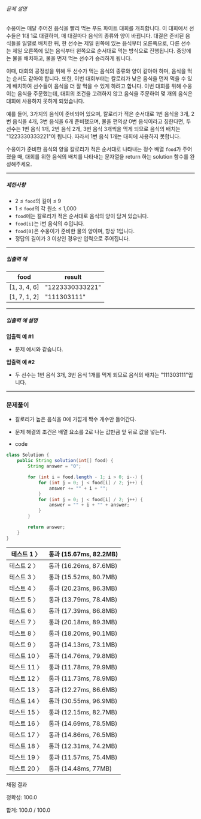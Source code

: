 ###### 문제 설명

수웅이는 매달 주어진 음식을 빨리 먹는 푸드 파이트 대회를 개최합니다. 이 대회에서 선수들은 1대 1로 대결하며, 매 대결마다 음식의 종류와 양이 바뀝니다. 대결은 준비된 음식들을 일렬로 배치한 뒤, 한 선수는 제일 왼쪽에 있는 음식부터 오른쪽으로, 다른 선수는 제일 오른쪽에 있는 음식부터 왼쪽으로 순서대로 먹는 방식으로 진행됩니다. 중앙에는 물을 배치하고, 물을 먼저 먹는 선수가 승리하게 됩니다.

이때, 대회의 공정성을 위해 두 선수가 먹는 음식의 종류와 양이 같아야 하며, 음식을 먹는 순서도 같아야 합니다. 또한, 이번 대회부터는 칼로리가 낮은 음식을 먼저 먹을 수 있게 배치하여 선수들이 음식을 더 잘 먹을 수 있게 하려고 합니다. 이번 대회를 위해 수웅이는 음식을 주문했는데, 대회의 조건을 고려하지 않고 음식을 주문하여 몇 개의 음식은 대회에 사용하지 못하게 되었습니다.

예를 들어, 3가지의 음식이 준비되어 있으며, 칼로리가 적은 순서대로 1번 음식을 3개, 2번 음식을 4개, 3번 음식을 6개 준비했으며, 물을 편의상 0번 음식이라고 칭한다면, 두 선수는 1번 음식 1개, 2번 음식 2개, 3번 음식 3개씩을 먹게 되므로 음식의 배치는 "1223330333221"이 됩니다. 따라서 1번 음식 1개는 대회에 사용하지 못합니다.

수웅이가 준비한 음식의 양을 칼로리가 적은 순서대로 나타내는 정수 배열 `food`가 주어졌을 때, 대회를 위한 음식의 배치를 나타내는 문자열을 return 하는 solution 함수를 완성해주세요.

---

##### 제한사항

- 2 ≤ `food`의 길이 ≤ 9
- 1 ≤ `food`의 각 원소 ≤ 1,000
- `food`에는 칼로리가 적은 순서대로 음식의 양이 담겨 있습니다.
- `food[i]`는 i번 음식의 수입니다.
- `food[0]`은 수웅이가 준비한 물의 양이며, 항상 1입니다.
- 정답의 길이가 3 이상인 경우만 입력으로 주어집니다.

---

##### 입출력 예

|food|result|
|---|---|
|[1, 3, 4, 6]|"1223330333221"|
|[1, 7, 1, 2]|"111303111"|

---

##### 입출력 예 설명

**입출력 예 #1**

- 문제 예시와 같습니다.

**입출력 예 #2**

- 두 선수는 1번 음식 3개, 3번 음식 1개를 먹게 되므로 음식의 배치는 "111303111"입니다.
---
### 문제풀이
- 칼로리가 높은 음식을 0에 가깝게 짝수 개수만 들어간다.
- 문제 해결의 조건은 배열 요소를 2로 나눈 값만큼 앞 뒤로 값을 넣는다.

- code
```java
class Solution {
    public String solution(int[] food) {
        String answer = "0";

        for (int i = food.length - 1; i > 0; i--) {
            for (int j = 0; j < food[i] / 2; j++) {
                answer += "" + i + "";
            }
            for (int j = 0; j < food[i] / 2; j++) {
                answer = "" + i + "" + answer;
            }
        }

        return answer;
    }
}
```


| 테스트 1 〉  | 통과 (15.67ms, 82.2MB) |
| -------- | -------------------- |
| 테스트 2 〉  | 통과 (16.26ms, 87.6MB) |
| 테스트 3 〉  | 통과 (15.52ms, 80.7MB) |
| 테스트 4 〉  | 통과 (20.23ms, 86.3MB) |
| 테스트 5 〉  | 통과 (13.79ms, 78.4MB) |
| 테스트 6 〉  | 통과 (17.39ms, 86.8MB) |
| 테스트 7 〉  | 통과 (20.18ms, 89.3MB) |
| 테스트 8 〉  | 통과 (18.20ms, 90.1MB) |
| 테스트 9 〉  | 통과 (14.13ms, 73.1MB) |
| 테스트 10 〉 | 통과 (14.76ms, 79.8MB) |
| 테스트 11 〉 | 통과 (11.78ms, 79.9MB) |
| 테스트 12 〉 | 통과 (11.73ms, 78.9MB) |
| 테스트 13 〉 | 통과 (12.27ms, 86.6MB) |
| 테스트 14 〉 | 통과 (30.55ms, 96.9MB) |
| 테스트 15 〉 | 통과 (12.15ms, 82.7MB) |
| 테스트 16 〉 | 통과 (14.69ms, 78.5MB) |
| 테스트 17 〉 | 통과 (14.86ms, 76.5MB) |
| 테스트 18 〉 | 통과 (12.31ms, 74.2MB) |
| 테스트 19 〉 | 통과 (11.57ms, 75.4MB) |
| 테스트 20 〉 | 통과 (14.48ms, 77MB)   |

채점 결과

정확성: 100.0

합계: 100.0 / 100.0